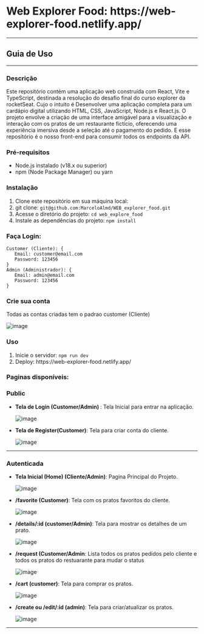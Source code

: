 <h1> Web Explorer Food: https://web-explorer-food.netlify.app/ </h1>
<hr/>
<h2>Guia de Uso</h2>

<hr>

<h3>Descrição</h3>
<p>Este repositório contém uma aplicação web construída com React, Vite e TypeScript, destinada a resolução do desafio final do curso explorer da rocketSeat. Cujo o intuito é Desenvolver uma aplicação completa para um cardápio digital utilizando HTML, CSS, JavaScript, Node.js e React.js. O projeto envolve a criação de uma interface amigável para a visualização e interação com os pratos de um restaurante fictício, oferecendo uma experiência imersiva desde a seleção até o pagamento do pedido. E esse repositório é o nosso front-end para consumir todos os endpoints da API.</p>

<h3>Pré-requisitos</h3>
<ul>
    <li>Node.js instalado (v18.x ou superior)</li>
    <li>npm (Node Package Manager) ou yarn</li>
</ul>

<h3>Instalação</h3>
<ol>
    <li>Clone este repositório em sua máquina local:
        <li>git clone: <code>git@github.com:MarceloAlmd/WEB_explorer_food.git</code></li>
    <li>Acesse o diretório do projeto:
        <code>cd web_explore_food</code></li>
    <li>Instale as dependências do projeto:
        <code>npm install</code></li>
</ol>

 <h3>Faça Login:</h3>

```plaintext
Customer (Cliente): {
   Email: customer@email.com
   Password: 123456
}
Admin (Administrador): {
   Email: admin@email.com
   Password: 123456
}
```
<h3>Crie sua conta</h3>
Todas as contas criadas tem o padrao customer (Cliente)

![image](https://github.com/MarceloAlmd/WEB_explorer_food/assets/85407905/049b8984-62dd-4171-aa0b-a835edcdc771)


<h3>Uso</h3>
<ol>
    <li>Inicie o servidor:
        <code>npm run dev</code></li>
        </li>
    <li>
       Deploy: https://web-explorer-food.netlify.app/
    </li>
</ol>

<h3>Paginas disponíveis:</h3>
<h3>Public</h3>
<ul>
  <li>
   <strong>Tela de Login (Customer/Admin) </strong>: Tela Inicial para entrar na aplicação.
     
   ![image](https://github.com/MarceloAlmd/WEB_explorer_food/assets/85407905/6ab04637-28fa-4a10-9abd-3fc32f68a647)
  </li>
  <li>
   <strong>Tela de Register(Customer)</strong>: Tela para criar conta do cliente.
     
   ![image](https://github.com/MarceloAlmd/WEB_explorer_food/assets/85407905/4888b626-98de-45ba-9c64-c4eef7449d87)
  </li>
   
</ul>

<hr/>

<h3>Autenticada</h3>
<ul>
  <li>
   <strong>Tela Inicial (Home) (Cliente/Admin)</strong>: Pagina Principal do Projeto.

  ![image](https://github.com/MarceloAlmd/WEB_explorer_food/assets/85407905/b0a91763-eca4-4870-99a5-9e9c924f4120)
  </li>
  <li>
   <strong>/favorite (Customer)</strong>: Tela com os pratos favoritos do cliente.

   ![image](https://github.com/MarceloAlmd/WEB_explorer_food/assets/85407905/63c8b22a-0dc7-4dac-ba46-fa87189dec1f)
  </li>
  <li>
   <strong>/details/:id (customer/Admin)</strong>: Tela para mostrar os detalhes de um prato.
     
   ![image](https://github.com/MarceloAlmd/WEB_explorer_food/assets/85407905/0dfd357f-20f7-47eb-b1d9-b82f68920ccb)

  </li>
  <li>
   <strong>/request (Customer/Admin</strong>: Lista todos os pratos pedidos pelo cliente e todos os pratos do restuarante para mudar o status

   ![image](https://github.com/MarceloAlmd/WEB_explorer_food/assets/85407905/cfa1144d-1aa2-4e91-8e79-714b33ae03df)

  </li>
  <li>
   <strong>/cart (customer)</strong>: Tela para comprar os pratos.
     
  ![image](https://github.com/MarceloAlmd/WEB_explorer_food/assets/85407905/3bdf6b77-db55-4a7e-9eda-3011e9be00c3)

  </li>  

  <li>
   <strong>/create ou /edit/:id (admin)</strong>: Tela para criar/atualizar os pratos.
     
  ![image](https://github.com/MarceloAlmd/WEB_explorer_food/assets/85407905/d5a9ab2d-86d3-4f30-8723-4bbaf9c48032)


  </li>  

  
</ul>


<hr/>
